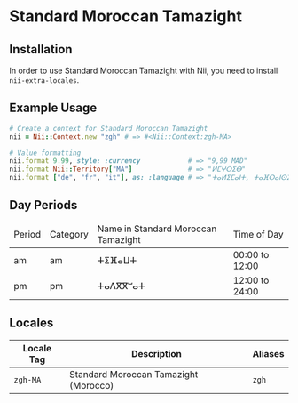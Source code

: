 <!-- This file has been generated. Source: src/docs/languages/_template.md.erb -->

# Standard Moroccan Tamazight

## Installation

In order to use Standard Moroccan Tamazight with Nii, you need to install `nii-extra-locales`.

## Example Usage

``` ruby
# Create a context for Standard Moroccan Tamazight
nii = Nii::Context.new "zgh" # => #<Nii::Context:zgh-MA>

# Value formatting
nii.format 9.99, style: :currency            # => "9,99 MAD"
nii.format Nii::Territory["MA"]              # => "ⵍⵎⵖⵔⵉⴱ"
nii.format ["de", "fr", "it"], as: :language # => "ⵜⴰⵍⵉⵎⴰⵏⵜ, ⵜⴰⴼⵔⴰⵏⵙⵉⵙⵜ, ⵜⴰⵟⴰⵍⵢⴰⵏⵜ"
```

## Day Periods


<table>
  <thead>
    <tr>
      <td>Period</td>
      <td>Category</td>
      <td>Name in Standard Moroccan Tamazight</td>
      <td>Time of Day</td>
    </tr>
  </thead>
  <tbody>
    <tr>
      <td>am</td>
      <td>am</td>
      <td>ⵜⵉⴼⴰⵡⵜ</td>
      <td>00:00 to 12:00</td>
    </tr>
    <tr>
      <td>pm</td>
      <td>pm</td>
      <td>ⵜⴰⴷⴳⴳⵯⴰⵜ</td>
      <td>12:00 to 24:00</td>
    </tr>
  </tbody>
</table>



## Locales

<table>
  <thead>
    <tr>
      <th>Locale Tag</th>
      <th>Description</th>
      <th>Aliases</th>
    </tr>
  </thead>
  <tbody>
    <tr>
      <td><code>zgh-MA</code></td>
      <td>Standard Moroccan Tamazight (Morocco)</td>
      <td><code>zgh</code></td>
    </tr>
  </tbody>
</table>


